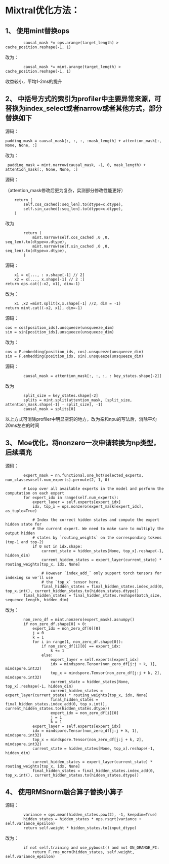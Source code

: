 # Mixtral优化方法：

## 1、	使用mint替换ops

```
        causal_mask *= ops.arange(target_length) > cache_position.reshape(-1, 1)
```

改为：

```
        causal_mask *= mint.arange(target_length) > cache_position.reshape(-1, 1)
```

收益较小，平均1-2ms的提升

## 2、	中括号方式的索引为profiler中主要异常来源，可替换为index_select或者narrow或者其他方式，部分替换如下

源码：

```
padding_mask = causal_mask[:, :, :, :mask_length] + attention_mask[:, None, None, :]
```

改为：

```
 padding_mask = mint.narrow(causal_mask, -1, 0, mask_length) + attention_mask[:, None, None, :]
```



源码：

（attention_mask修改后更为复杂，实测部分修改性能更好）

        return (
            self.cos_cached[:seq_len].to(dtype=x.dtype),
            self.sin_cached[:seq_len].to(dtype=x.dtype),
        )
改为

```
        return (
            mint.narrow(self.cos_cached ,0 ,0, seq_len).to(dtype=x.dtype),
            mint.narrow(self.sin_cached ,0 ,0, seq_len).to(dtype=x.dtype),
        )
```



源码：

        x1 = x[..., : x.shape[-1] // 2]
        x2 = x[..., x.shape[-1] // 2 :]
    return ops.cat((-x2, x1), dim=-1)
改为：

```
    x1 ,x2 =mint.split(x,x.shape[-1] //2, dim = -1)
return mint.cat((-x2, x1), dim=-1)
```



源码：

```
cos = cos[position_ids].unsqueeze(unsqueeze_dim)
sin = sin[position_ids].unsqueeze(unsqueeze_dim)
```

改为：

```
cos = F.embedding(position_ids, cos).unsqueeze(unsqueeze_dim)
sin = F.embedding(position_ids, sin).unsqueeze(unsqueeze_dim)

```



源码：

            causal_mask = attention_mask[:, :, :, : key_states.shape[-2]]
改为

```
        split_size = key_states.shape[-2] 
        splits = mint.split(attention_mask, [split_size, attention_mask.shape[-1] - split_size], -1)  
        causal_mask = splits[0] 
```


以上方式可消除profiler中明显空洞的地方，改为亲和npu的写法后，消除平均20ms左右的时间 

## 3、	Moe优化，将nonzero一次申请转换为np类型，后续填充

源码：

```
        expert_mask = nn.functional.one_hot(selected_experts, num_classes=self.num_experts).permute(2, 1, 0)

        # Loop over all available experts in the model and perform the computation on each expert
        for expert_idx in range(self.num_experts):
            expert_layer = self.experts[expert_idx]
            idx, top_x = ops.nonzero(expert_mask[expert_idx], as_tuple=True)

            # Index the correct hidden states and compute the expert hidden state for
            # the current expert. We need to make sure to multiply the output hidden
            # states by `routing_weights` on the corresponding tokens (top-1 and top-2)
            if 0 not in idx.shape:
                current_state = hidden_states[None, top_x].reshape(-1, hidden_dim)
                current_hidden_states = expert_layer(current_state) * routing_weights[top_x, idx, None]

                # However `index_add_` only support torch tensors for indexing so we'll use
                # the `top_x` tensor here.
                final_hidden_states = final_hidden_states.index_add(0, top_x.int(), current_hidden_states.to(hidden_states.dtype))
        final_hidden_states = final_hidden_states.reshape(batch_size, sequence_length, hidden_dim)
```

改为：

```
        non_zero_df = mint.nonzero(expert_mask).asnumpy()
        if non_zero_df.shape[0] > 0:
            expert_idx = non_zero_df[0][0]
            j = 0
            k = 1
            for i in range(1, non_zero_df.shape[0]):
                if non_zero_df[i][0] == expert_idx:
                    k += 1
                else:
                    expert_layer = self.experts[expert_idx]
                    idx = mindspore.Tensor(non_zero_df[j:j + k, 1], mindspore.int32)
                    top_x = mindspore.Tensor(non_zero_df[j:j + k, 2], mindspore.int32)
                    current_state = hidden_states[None, top_x].reshape(-1, hidden_dim)
                    current_hidden_states = expert_layer(current_state) * routing_weights[top_x, idx, None]
                    final_hidden_states = final_hidden_states.index_add(0, top_x.int(), current_hidden_states.to(hidden_states.dtype))
                    expert_idx = non_zero_df[i][0]
                    j = i
                    k = 1
            expert_layer = self.experts[expert_idx]
            idx = mindspore.Tensor(non_zero_df[j:j + k, 1], mindspore.int32)
            top_x = mindspore.Tensor(non_zero_df[j:j + k, 2], mindspore.int32)
            current_state = hidden_states[None, top_x].reshape(-1, hidden_dim)

            current_hidden_states = expert_layer(current_state) * routing_weights[top_x, idx, None]
            final_hidden_states = final_hidden_states.index_add(0, top_x.int(), current_hidden_states.to(hidden_states.dtype))
```



## 4、	使用RMSnorm融合算子替换小算子

源码：

```
        variance = ops.mean(hidden_states.pow(2), -1, keepdim=True)
        hidden_states = hidden_states * ops.rsqrt(variance + self.variance_epsilon)
        return self.weight * hidden_states.to(input_dtype)
```

改为：

```
        if not self.training and use_pyboost() and not ON_ORANGE_PI:
            return F.rms_norm(hidden_states, self.weight, self.variance_epsilon)
```

